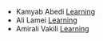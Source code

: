 - Kamyab Abedi [Learning](https://github.com/b4ym4k/Python)
- Ali Lamei [Learning](https://github.com/AliLRS/Graph-Theory-Assignment1)
- Amirali Vakili [Learning](https://github.com/simbovk/Graph-Theory/tree/main/Desktop/Assignment-1)
